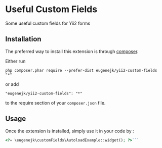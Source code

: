 Useful Custom Fields
====================
Some useful custom fields for Yii2 forms

Installation
------------

The preferred way to install this extension is through [composer](http://getcomposer.org/download/).

Either run

```
php composer.phar require --prefer-dist eugenejk/yii2-custom-fields "*"
```

or add

```
"eugenejk/yii2-custom-fields": "*"
```

to the require section of your `composer.json` file.


Usage
-----

Once the extension is installed, simply use it in your code by  :

```php
<?= \eugenejk\customFields\AutoloadExample::widget(); ?>```